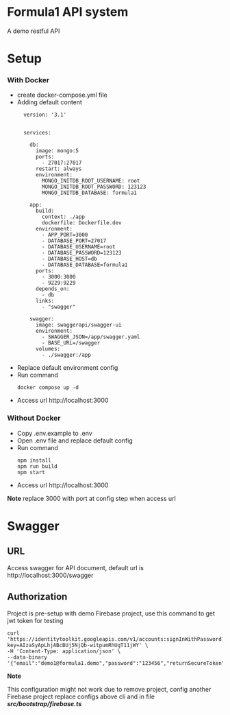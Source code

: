 # Formula1 API system
A demo restful API 


# Setup

### With Docker

- create docker-compose.yml file
- Adding default content
  ```
    version: '3.1'


    services:

      db:
        image: mongo:5
        ports:
          - 27017:27017
        restart: always
        environment:
          MONGO_INITDB_ROOT_USERNAME: root
          MONGO_INITDB_ROOT_PASSWORD: 123123
          MONGO_INITDB_DATABASE: formula1

      app:
        build:
          context: ./app
          dockerfile: Dockerfile.dev
        environment:
          - APP_PORT=3000
          - DATABASE_PORT=27017
          - DATABASE_USERNAME=root
          - DATABASE_PASSWORD=123123
          - DATABASE_HOST=db
          - DATABASE_DATABASE=formula1
        ports:
          - 3000:3000
          - 9229:9229
        depends_on:
          - db
        links:
          - "swagger"

      swagger:
        image: swaggerapi/swagger-ui
        environment:
          - SWAGGER_JSON=/app/swagger.yaml
          - BASE_URL=/swagger
        volumes:
          - ./swagger:/app

    ```
- Replace default environment config
- Run command
  ```
  docker compose up -d
  ```
- Access url http://localhost:3000

### Without Docker
- Copy .env.example to .env
- Open .env file and replace default config 
- Run command
  ```
  npm install
  npm run build
  npm start
  ```
- Access url http://localhost:3000 

**Note**
replace 3000 with port at config step when access url


# Swagger 

## URL

Access swagger for API document, default url is http://localhost:3000/swagger

## Authorization

Project is pre-setup with demo Firebase project, use this command to get jwt token for testing

```shell
curl 'https://identitytoolkit.googleapis.com/v1/accounts:signInWithPassword?key=AIzaSyApLhjABcBUj5NjQb-witpumRhUgT11jWY' \
-H 'Content-Type: application/json' \
--data-binary '{"email":"demo1@formula1.demo","password":"123456","returnSecureToken":true}'
```

**Note**

This configuration might not work due to remove project, config another Firebase project replace configs above cli and in file ***src/bootstrap/firebase.ts***